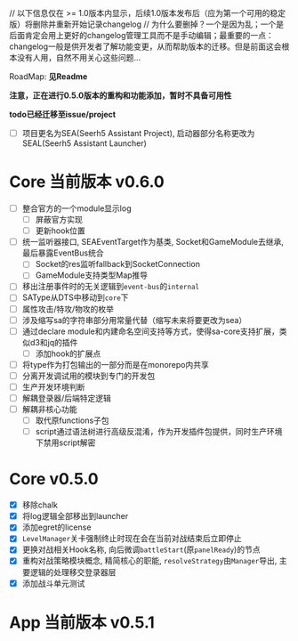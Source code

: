 // 以下信息仅在 >= 1.0版本内显示，后续1.0版本发布后（应为第一个可用的稳定版）将删除并重新开始记录changelog
// 为什么要删掉？一个是因为乱；一个是后面肯定会用上更好的changelog管理工具而不是手动编辑；最重要的一点：changelog一般是供开发者了解功能变更，从而帮助版本的迁移。但是前面这会根本没有人用，自然不用关心这些问题...

RoadMap: **见Readme**

**注意，正在进行0.5.0版本的重构和功能添加，暂时不具备可用性**

**todo已经迁移至issue/project**

- [ ] 项目更名为SEA(Seerh5 Assistant Project), 启动器部分名称更改为SEAL(Seerh5 Assistant Launcher)

# Core 当前版本 v0.6.0

- [ ] 整合官方的一个module显示log
  - [ ] 屏蔽官方实现
  - [ ] 更新hook位置
- [ ] 统一监听器接口, SEAEventTarget作为基类, Socket和GameModule去继承, 最后暴露EventBus统合
  - [ ] Socket的res监听fallback到SocketConnection
  - [ ] GameModule支持类型Map推导
- [ ] 移出注册事件时的无关逻辑到`event-bus`的`internal`
- [ ] SAType从DTS中移动到`core`下
- [ ] 属性攻击/特攻/物攻的枚举
- [ ] 涉及缩写sa的字符串部分用常量代替（缩写未来将要更改为sea）
- [ ] 通过declare module和内建命名空间支持等方式，使得sa-core支持扩展，类似d3和jq的插件
  - [ ] 添加hook的扩展点
- [ ] 将type作为打包输出的一部分而是在monorepo内共享
- [ ] 分离开发调试用的模块到专门的开发包
- [ ] 生产开发环境判断
- [ ] 解耦登录器/后端特定逻辑
- [ ] 解耦非核心功能
  - [ ] 取代原functions子包
  - [ ] script通过语法树进行高级反混淆，作为开发插件包提供，同时生产环境下禁用script解密

# Core v0.5.0

- [x] 移除chalk
- [x] 将log逻辑全部移出到launcher
- [x] 添加egret的license
- [x] `LevelManager`关卡强制终止时现在会在当前对战结束后立即停止
- [x] 更换对战相关Hook名称, 向后微调`battleStart`(原`panelReady`)的节点
- [x] 重构对战策略模块概念, 精简核心的职能, `resolveStrategy`由`Manager`导出, 主要逻辑的处理移交登录器层
- [x] 添加战斗单元测试

# App 当前版本 v0.5.1